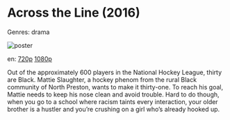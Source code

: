 # Across the Line (2016)

Genres: drama

![poster](http://image.tmdb.org/t/p/w500/pswZgwZVxxaoh1QMcTvFNTVQPjF.jpg)

en:
  [720p](magnet:?xt=urn:btih:F0801DCD6E7136A66D35DF934C04F7DBC5498FC4&tr=udp://glotorrents.pw:6969/announce&tr=udp://tracker.opentrackr.org:1337/announce&tr=udp://torrent.gresille.org:80/announce&tr=udp://tracker.openbittorrent.com:80&tr=udp://tracker.coppersurfer.tk:6969&tr=udp://tracker.leechers-paradise.org:6969&tr=udp://p4p.arenabg.ch:1337&tr=udp://tracker.internetwarriors.net:1337)
  [1080p](magnet:?xt=urn:btih:1BB96B5BA9B82C5ACB6614CCD3C8ECF5117562AA&tr=udp://glotorrents.pw:6969/announce&tr=udp://tracker.opentrackr.org:1337/announce&tr=udp://torrent.gresille.org:80/announce&tr=udp://tracker.openbittorrent.com:80&tr=udp://tracker.coppersurfer.tk:6969&tr=udp://tracker.leechers-paradise.org:6969&tr=udp://p4p.arenabg.ch:1337&tr=udp://tracker.internetwarriors.net:1337)
  


Out of the approximately 600 players in the National Hockey League, thirty are Black. Mattie Slaughter, a hockey phenom from the rural Black community of North Preston, wants to make it thirty-one. To reach his goal, Mattie needs to keep his nose clean and avoid trouble. Hard to do though, when you go to a school where racism taints every interaction, your older brother is a hustler and you’re crushing on a girl who’s already hooked up.